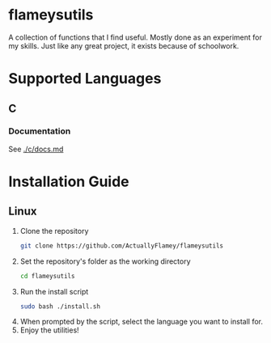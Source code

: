 # flameysutils

A collection of functions that I find useful. Mostly done as an experiment for my skills. Just like any great project, it exists because of schoolwork.

# Supported Languages

## C

### Documentation
See [./c/docs.md](./c/docs.md)

# Installation Guide

## Linux

1) Clone the repository
    ```bash
    git clone https://github.com/ActuallyFlamey/flameysutils
    ```
2) Set the repository's folder as the working directory
    ```bash
    cd flameysutils
    ```
3) Run the install script
    ```bash
    sudo bash ./install.sh
    ```
4) When prompted by the script, select the language you want to install for.
5) Enjoy the utilities!